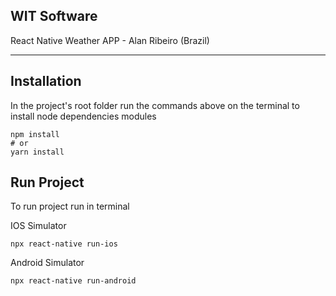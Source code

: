 ## WIT Software
React Native Weather APP - Alan Ribeiro (Brazil)

------------

## Installation 

In the project's root folder run the commands above on the terminal to install node dependencies modules

```
npm install
# or
yarn install
```
## Run Project 

To run project run in terminal 

IOS Simulator
```
npx react-native run-ios
```

Android Simulator
```
npx react-native run-android
```
